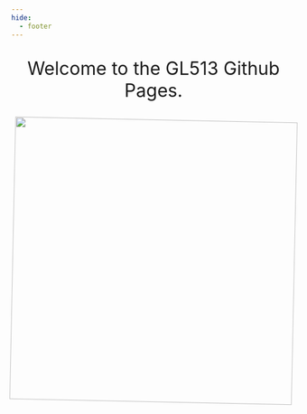 ```yaml
---
hide:
  - footer
---
```


<style>
  .rotate {
  animation: rotation 10s infinite linear;
}

@keyframes rotation {
  from {
    transform: rotate(0deg);
  }
  to {
    transform: rotate(359deg);
  }
}
</style>

<style>
big {
  font-size: 32px;
}
</style>
<big>
<p align="center">Welcome to the GL513 Github Pages.</p>
</big>
<p align="center">
  <img src="/images/glLogo.png" onload="imgresize(this); height="500" width="500" class="rotate"/>
</p>

<script src='https://cdn.jsdelivr.net/npm/@widgetbot/crate@3' async defer>
    new Crate({
        server: '1069035855181787199', // GL513.
        channel: '1069035969195544656', // #rules
        color: '#ff6400'
        })

      crate.notify({
  content: 'Hello!',
  timeout: 5000,
  avatar: 'images/glLogo.png'
})
</script>




